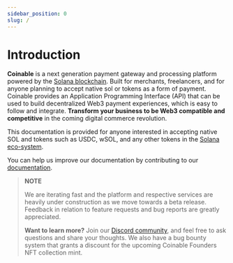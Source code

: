 ```yaml
---
sidebar_position: 0
slug: /
---
```


# Introduction

**Coinable** is a next generation payment gateway and processing platform powered by the [Solana blockchain](https://solana.com/). Built for merchants, freelancers, and for anyone planning to accept native sol or tokens as a form of payment. Coinable provides an Application Programming Interface (API) that can be used to build decentralized Web3 payment experiences, which is easy to follow and integrate. **Transform your business to be Web3 compatible and competitive** in the coming digital commerce revolution.

This documentation is provided for anyone interested in accepting native SOL and tokens such as USDC, wSOL, and any other tokens in the [Solana eco-system](https://coinmarketcap.com/view/solana-ecosystem/).

You can help us improve our documentation by contributing to our [documentation](https://github.com/coinable/coinable-docs).

> **NOTE**
>
> We are iterating fast and the platform and respective services are heavily under construction as we move towards a beta release.
> Feedback in relation to feature requests and bug reports are greatly appreciated.
>
> **Want to learn more?** Join our [Discord community](https://discord.gg/Q8XtTCCqBj), and feel free to ask questions and share your thoughts. We also have a bug bounty system that grants a discount for the upcoming Coinable Founders NFT collection mint.

